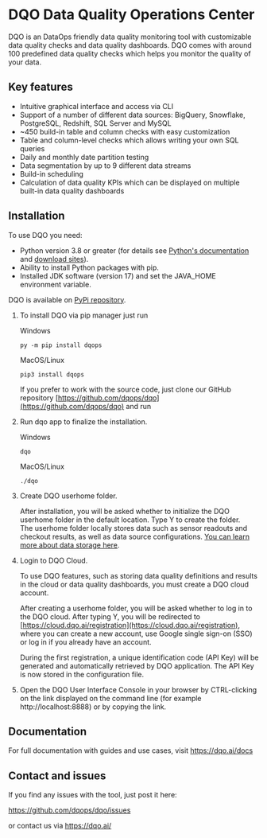 # DQO Data Quality Operations Center

DQO is an DataOps friendly data quality monitoring tool with customizable data quality checks and data quality dashboards.
DQO comes with around 100 predefined data quality checks which helps you monitor the quality of your data.

## Key features
- Intuitive graphical interface and access via CLI
- Support of a number of different data sources: BigQuery, Snowflake, PostgreSQL, Redshift, SQL Server and MySQL
- ~450 build-in table and column checks with easy customization
- Table and column-level checks which allows writing your own SQL queries
- Daily and monthly date partition testing
- Data segmentation by up to 9 different data streams
- Build-in scheduling
- Calculation of data quality KPIs which can be displayed on multiple built-in data quality dashboards

## Installation

To use DQO you need:

- Python version 3.8 or greater (for details see [Python's documentation](https://www.python.org/doc/) and [download sites](https://www.python.org/downloads/)).
- Ability to install Python packages with pip.
- Installed JDK software (version 17) and set the JAVA_HOME environment variable.


DQO is available on [PyPi repository](https://pypi.org/project/dqops/).

1. To install DQO via pip manager just run

    Windows
    ```
    py -m pip install dqops
    ```
    MacOS/Linux
    ```
    pip3 install dqops
    ```
   
    If you prefer to work with the source code, just clone our GitHub repository [https://github.com/dqops/dqo](https://github.com/dqops/dqo)
    and run

2. Run dqo app to finalize the installation.

    Windows
    ```
    dqo
    ```
    MacOS/Linux
    ```
    ./dqo
    ```

3. Create DQO userhome folder.

   After installation, you will be asked whether to initialize the DQO userhome folder in the default location. Type Y to create the folder.  
   The userhome folder locally stores data such as sensor readouts and checkout results, as well as data source configurations. [You can learn more about data storage here](../../dqo-concepts/data-storage/data-storage.md).

4. Login to DQO Cloud.

   To use DQO features, such as storing data quality definitions and results in the cloud or data quality dashboards, you
   must create a DQO cloud account.

   After creating a userhome folder, you will be asked whether to log in to the DQO cloud. After typing Y, you will be
   redirected to [https://cloud.dqo.ai/registration](https://cloud.dqo.ai/registration), where you can create a new account, use Google single sign-on (SSO) or log in if you already have an account.

   During the first registration, a unique identification code (API Key) will be generated and automatically retrieved by DQO application.
   The API Key is now stored in the configuration file.

5. Open the DQO User Interface Console in your browser by CTRL-clicking on the link displayed on the command line (for example http://localhost:8888)
   or by copying the link.

## Documentation

For full documentation with guides and use cases, visit https://dqo.ai/docs

## Contact and issues

If you find any issues with the tool, just post it here:

https://github.com/dqops/dqo/issues

or contact us via https://dqo.ai/
